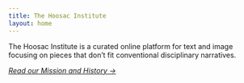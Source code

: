 ```yaml
---
title: The Hoosac Institute
layout: home
---
```


The Hoosac Institute is a curated online platform for text and image focusing on pieces that don’t fit conventional disciplinary narratives.

_[Read our Mission and History &rarr;](/about)_
